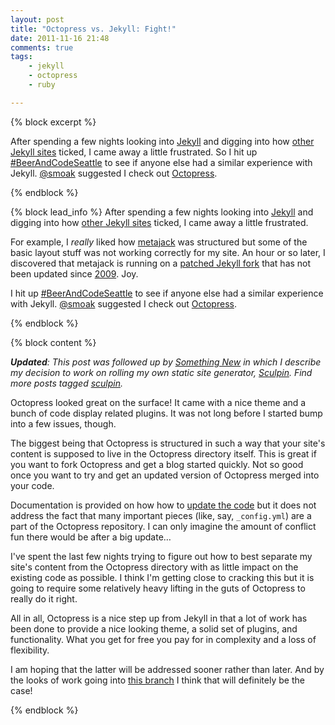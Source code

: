 ```yaml
---
layout: post
title: "Octopress vs. Jekyll: Fight!"
date: 2011-11-16 21:48
comments: true
tags:
    - jekyll
    - octopress
    - ruby

---
```


{% block excerpt %}

After spending a few nights looking into [Jekyll](https://github.com/mojombo/jekyll) and digging into how [other Jekyll sites](https://github.com/mojombo/jekyll/wiki/sites) ticked, I came away a little frustrated. So I hit up [#BeerAndCodeSeattle](http://seattle.beerandcode.org/) to see if anyone else had a similar experience with Jekyll. [@smoak](http://mybrainoncode.com) suggested I check out [Octopress](http://octopress.org/).

{% endblock %}

{% block lead_info %}
After spending a few nights looking into [Jekyll](https://github.com/mojombo/jekyll) and digging into how [other Jekyll sites](https://github.com/mojombo/jekyll/wiki/sites) ticked, I came away a little frustrated.

For example, I *really* liked how [metajack](http://metajack.im) was structured but some of the basic layout stuff was not working correctly for my site. An hour or so later, I discovered that metajack is running on a [patched Jekyll fork](https://github.com/metajack/jekyll) that has not been updated since [2009](https://github.com/metajack/jekyll/commits/master). Joy.

I hit up [#BeerAndCodeSeattle](http://seattle.beerandcode.org/) to see if anyone else had a similar experience with Jekyll. [@smoak](http://mybrainoncode.com) suggested I check out [Octopress](http://octopress.org/).

{% endblock %}

{% block content %}


<em>**Updated**: This post was followed up by [Something New](http://srcmvn.com/blog/2012/02/19/something-new/) in which I describe my decision to work on rolling my own static site generator, [Sculpin](http://sculpin.io). Find more posts tagged [sculpin](http://srcmvn.com/blog/tags/sculpin).</em>

Octopress looked great on the surface! It came with a nice theme and a bunch of code display related plugins. It was not long before I started bump into a few issues, though.

The biggest being that Octopress is structured in such a way that your site's content is supposed to live in the Octopress directory itself. This is great if you want to fork Octopress and get a blog started quickly. Not so good once you want to try and get an updated version of Octopress merged into your code.

Documentation is provided on how how to [update the code](http://octopress.org/docs/updating/) but it does not address the fact that many important pieces (like, say, `_config.yml`) are a part of the Octopress repository. I can only imagine the amount of conflict fun there would be after a big update…

I've spent the last few nights trying to figure out how to best separate my site's content from the Octopress directory with as little impact on the existing code as possible. I think I'm getting close to cracking this but it is going to require some relatively heavy lifting in the guts of Octopress to really do it right.

All in all, Octopress is a nice step up from Jekyll in that a lot of work has been done to provide a nice looking theme, a solid set of plugins, and functionality. What you get for free you pay for in complexity and a loss of flexibility.

I am hoping that the latter will be addressed sooner rather than later. And by the looks of work going into [this branch](https://github.com/imathis/octopress/tree/move_rakefile_configs) I think that will definitely be the case!

{% endblock %}
